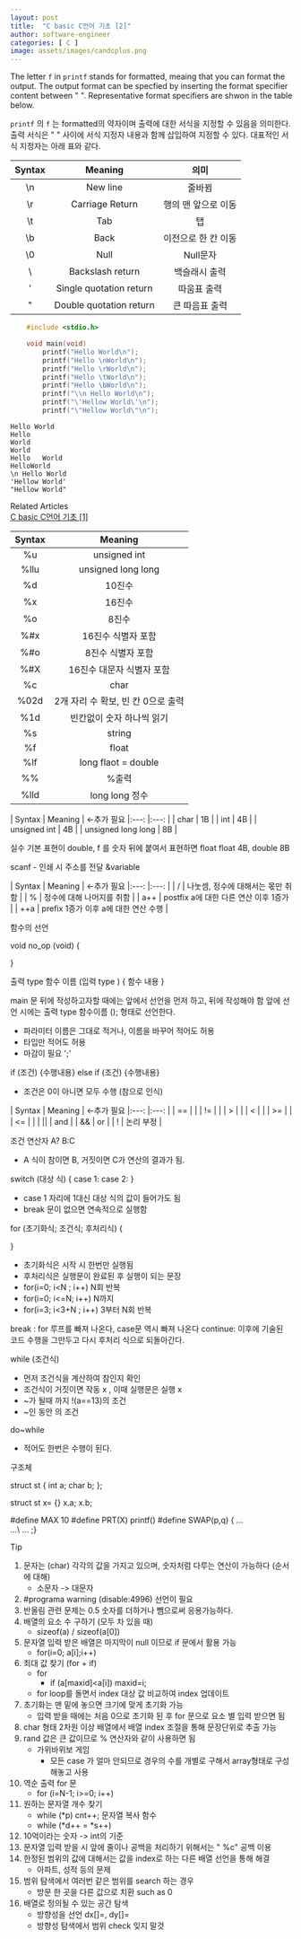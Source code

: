 ```yaml
---
layout: post
title:  "C basic C언어 기초 [2]"
author: software-engineer
categories: [ C ]
image: assets/images/candcplus.png
---
```


The letter `f` in `printf` stands for formatted, meaing that you can format the output. The output format can be specfied by inserting the format specifier content between " ". Representative format specifiers are shwon in the table below.

`printf` 의 `f` 는 formatted의 약자이며 출력에 대한 서식을 지정할 수 있음을 의미한다. 출력 서식은 " " 사이에 서식 지정자 내용과 함께 삽입하여 지정할 수 있다. 대표적인 서식 지정자는 아래 표와 같다. 



| Syntax |  Meaning   | 의미 |
|:---:   |:---:   | :---:   |
| \n |	New line | 줄바뀜|
| \r	| Carriage Return | 행의 맨 앞으로 이동|
| \t	| Tab |  탭|
| \b |	Back | 이전으로 한 칸 이동 |
| \0 | Null |  Null문자|
| \\ | Backslash return | 백슬래시 출력 |
| \' | Single quotation return| 따움표 출력|
| \" | Double quotation return | 큰 따음표 출력|





```c
    #include <stdio.h>

    void main(void)
        printf("Hello World\n");
        printf("Hello \nWorld\n");
        printf("Hello \rWorld\n");
        printf("Hello \tWorld\n");
        printf("Hello \bWorld\n");
        printf("\\n Hello World\n");
        printf("\'Hellow World\'\n");
        printf("\"Hellow World\"\n");     
```


```
Hello World
Hello
World
World
Hello   World
HelloWorld
\n Hello World
'Hellow World'
"Hellow World"

```

Related Articles  
[C basic C언어 기초 [1]](https://mbyun1420.github.io/c-basic-c-%EC%96%B8%EC%96%B4-%EA%B8%B0%EC%B4%88-1/)










| Syntax |  Meaning   |
|:---:   |:---:   |
| %u | unsigned int |
| %llu | unsigned long long|
| %d |	10진수 |
| %x	| 16진수 | 
| %o	| 8진수 | 
| %#x |	16진수 식별자 포함 |
| %#o | 8진수 식별자 포함  | 
| %#X |	16진수 대문자 식별자 포함 |
| %c | char |
| %02d | 2개 자리 수 확보, 빈 칸 0으로 출력 |
| %1d| 빈칸없이 숫자 하나씩 읽기 |
| %s | string |
| %f | float |
| %lf | long flaot = double |
| %% | %출력| 
| %lld | long long 정수 |


| Syntax |  Meaning   | <-추가 필요
|:---:   |:---:   |
| char  |	1B |
| int	| 4B | 
| unsigned int	| 4B | 
| unsigned long long |	8B |

실수 기본 표현이 double, f 를 숫자 뒤에 붙여서 표현하면 float 
float 4B, double 8B 



scanf - 인쇄 시 주소를 전달 &variable 


| Syntax |  Meaning   | <-추가 필요
|:---:   |:---:   |
| / |	나눗셈, 정수에 대해서는 몫만 취함 |
| %	| 정수에 대해 나머지를 취함 | 
| a++	| postfix a에 대한 다른 연산 이후 1증가 | 
| ++a |	prefix 1증가 이후 a에 대한 연산 수행 |




함수의 선언 

void no_op (void)
{

}

출력 type 함수 이름 (입력 type )
{
    함수 내용 
}

main 문 뒤에 작성하고자할 때에는 앞에서 선언을 먼저 하고, 뒤에 작성해야 함 
앞에 선언 시에는 
출력 type 함수이름 (); 
형태로 선언한다. 
- 파라미터 이름은 그대로 적거나, 이름을 바꾸어 적어도 허용
- 타입만 적어도 허용 
- 마감이 필요 ';'




if (조건) {수행내용}
else if (조건) {수행내용}
- 조건은 0이 아니면 모두 수행 (참으로 인식)




| Syntax |  Meaning   | <-추가 필요
|:---:   |:---:   |
| == |	 |
| !=	|  | 
| >	|  | 
| < |	 |
| >=	|  | 
| <= |	 |
| ||	| and | 
| && |	or |
| ! |	논리 부정 |


조건 연산자 
A? B:C 
- A 식이 참이면 B, 거짓이면 C가 연산의 결과가 됨. 

switch (대상 식)
{
    case 1:
    case 2:
}

- case 1 자리에 1대신 대상 식의 값이 들어가도 됨
- break 문이 없으면 연속적으로 실행함 

for (초기화식; 조건식; 후처리식)
{

}
- 초기화식은 시작 시 한번만 실행됨 
- 후처리식은 실행문이 완료된 후 실행이 되는 문장 
- for(i=0; i<N ; i++) N회 반복 
- for(i=0; i<=N; i++) N까지 
- for(i=3; i<3+N ; i++) 3부터 N회 반복

break : for 루프를 빠져 나온다, case문 역시 빠져 나온다 
continue: 이후에 기술된 코드 수행을 그만두고 다시 후처리 식으로 되돌아간다. 


while (조건식)

- 먼저 조건식을 계산하여 참인지 확인 
- 조건식이 거짓이면 작동 x , 이때 실행문은 실행 x 
- ~가 될때 까지 !(a==13)의 조건 
- ~인 동안 의 조건 


do~while 

- 적어도 한번은 수행이 된다. 


구조체 

struct st
{
    int a; 
    char b;
};

struct st x= {}
x.a; x.b; 


#define MAX 10 
#define PRT(X) printf()
#define SWAP(p,q) { ... \
                    ...\ 
                    ... ;}



Tip
1. 문자는 (char) 각각의 값을 가지고 있으며, 숫자처럼 다루는 연산이 가능하다 (순서에 대해)
    - 소문자 -> 대문자 
2. #programa warning (disable:4996) 선언이 필요 
3. 반올림 관련 문제는 0.5 숫자를 더하거나 뺌으로써 응용가능하다. 
4. 배열의 요소 수 구하기 (모두 차 있을 때) 
    - sizeof(a) / sizeof(a[0])
5. 문자열 입력 받은 배열은 마지막이 null 이므로 if 문에서 활용 가능 
    - for(i=0; a[i];i++)
6. 최대 값 찾기 (for + if)
    - for 
        - if (a[maxid]<a[i]) maxid=i;
    - for loop를 돌면서 index 대상 값 비교하여 index 업데이트 
7. 초기화는 맨 밑에 놓으면 크기에 맞게 초기화 가능 
    - 입력 받을 때에는 처음 0으로 초기화 된 후 for 문으로 요소 별 입력 받으면 됨
8. char 형태 2차원 이상 배열에서 배열 index 조절을 통해 문장단위로 추출 가능 
9. rand 값은 큰 값이므로 % 연산자와 같이 사용하면 됨 
    - 가위바위보 게임 
        - 모든 case 가 얼마 안되므로 경우의 수를 개별로 구해서 array형태로 구성해놓고 사용 
10. 역순 출력 for 문 
    - for (i=N-1; i>=0; i++)
11. 원하는 문자열 개수 찾기 
    - while (*p) cnt++;
    문자열 복사 함수 
    - while (*d++ = *s++)
12. 10억이라는 숫자 -> int의 기준 
13. 문자열 입력 받을 시 앞에 줄이나 공백을 처리하기 위해서는 " %c" 공백 이용
14. 한정된 범위의 값에 대해서는 값을 index로 하는 다른 배열 선언을 통해 해결 
    - 아파트, 성적 등의 문제 
15. 범위 탐색에서 여러번 같은 범위를 search 하는 경우 
    - 방문 한 곳을 다른 값으로 치환 such as 0 
16. 배열로 정의될 수 있는 공간 탐색 
    - 방향성을 선언 dx[]=, dy[]= 
    - 방향성 탐색에서 범위 check 잊지 말것 